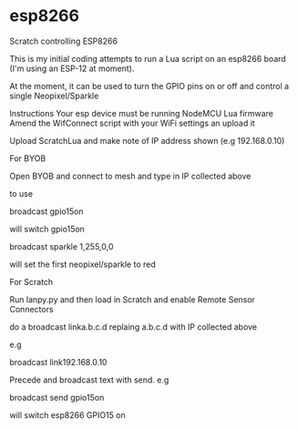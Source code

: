 # esp8266
Scratch controlling ESP8266

This is my initial coding attempts to run a Lua script on an esp8266 board (I'm using an ESP-12 at moment).

At the moment, it can be used to turn the GPIO pins on or off and control a single Neopixel/Sparkle

Instructions
Your esp device must be running NodeMCU Lua firmware
Amend the WifConnect script with your WiFi settings an upload it

Upload ScratchLua and make note of IP address shown (e.g 192.168.0.10)

For BYOB

Open BYOB and connect to mesh and type in IP collected above

to use

broadcast gpio15on

will switch gpio15on

broadcast sparkle 1,255,0,0

will set the first neopixel/sparkle to red


For Scratch

Run lanpy.py and then load in Scratch and enable Remote Sensor Connectors

do a broadcast linka.b.c.d replaing a.b.c.d with IP collected above

e.g

broadcast link192.168.0.10

Precede and broadcast text with send. e.g

broadcast send gpio15on

will switch esp8266 GPIO15 on

